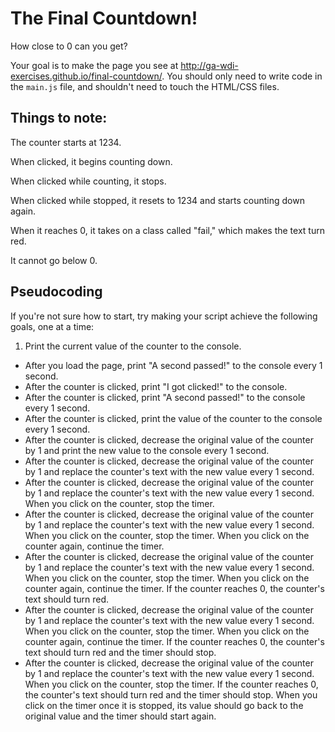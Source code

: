 # The Final Countdown!

How close to 0 can you get?

Your goal is to make the page you see at http://ga-wdi-exercises.github.io/final-countdown/. You should only need to write code in the `main.js` file, and shouldn't need to touch the HTML/CSS files.

## Things to note:

The counter starts at 1234.

When clicked, it begins counting down.

When clicked while counting, it stops.

When clicked while stopped, it resets to 1234 and starts counting down again.

When it reaches 0, it takes on a class called "fail," which makes the text turn red.

It cannot go below 0.

## Pseudocoding

If you're not sure how to start, try making your script achieve the following goals, one at a time:

1. Print the current value of the counter to the console.
- After you load the page, print "A second passed!" to the console every 1 second.
- After the counter is clicked, print "I got clicked!" to the console.
- After the counter is clicked, print "A second passed!" to the console every 1 second.
- After the counter is clicked, print the value of the counter to the console every 1 second.
- After the counter is clicked, decrease the original value of the counter by 1 and print the new value to the console every 1 second.
- After the counter is clicked, decrease the original value of the counter by 1 and replace the counter's text with the new value every 1 second.
- After the counter is clicked, decrease the original value of the counter by 1 and replace the counter's text with the new value every 1 second. When you click on the counter, stop the timer.
- After the counter is clicked, decrease the original value of the counter by 1 and replace the counter's text with the new value every 1 second. When you click on the counter, stop the timer. When you click on the counter again, continue the timer.
- After the counter is clicked, decrease the original value of the counter by 1 and replace the counter's text with the new value every 1 second. When you click on the counter, stop the timer. When you click on the counter again, continue the timer. If the counter reaches 0, the counter's text should turn red.
- After the counter is clicked, decrease the original value of the counter by 1 and replace the counter's text with the new value every 1 second. When you click on the counter, stop the timer. When you click on the counter again, continue the timer. If the counter reaches 0, the counter's text should turn red and the timer should stop.
- After the counter is clicked, decrease the original value of the counter by 1 and replace the counter's text with the new value every 1 second. When you click on the counter, stop the timer. If the counter reaches 0, the counter's text should turn red and the timer should stop. When you click on the timer once it is stopped, its value should go back to the original value and the timer should start again.
